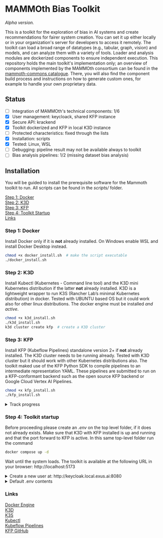 # MAMMOth Bias Toolkit

*Alpha version.*

This is a toolkit for the exploration of bias in AI systems and create recommendations for fairer system creation. You can set it up either locally or in your organization's server for developers to access it remotely.
The toolkit can load a broad range of datatypes (e.g., tabular, graph, vision) and models, and can analyze them with a variety of tools.
Loader and analysis modules are dockerized components to ensure independent execution. This repository holds the main toolkit's implementation only; an overview of components implemented by the MAMMOth consortium can be found in the [mammoth-commons catalogue](https://github.com/mammoth-eu/mammoth-commons/tree/dev/catalogue). There, you will also find the component build process and instructions on how to generate custom ones, for example to handle your own proprietary data.

## Status

- [ ] Integration of MAMMOth's technical components: 1/6
- [X] User management: keycloack, shared KFP instance
- [X] Secure API: krackend
- [X] Toolkit dockerized and KFP in local K3D instance
- [ ] Protected characteristics: fixed through the lists
- [X] Installation: scripts
- [X] Tested: Linux, WSL
- [ ] Debugging: pipeline result may not be available always to toolkit
- [ ] Bias analysis pipelines: 1/2 (missing dataset bias analysis)

## Installation

You will be guided to install the prerequisite software for the Mammoth toolkit to run. All scripts can be found in the *scripts/* folder.

[Step 1: Docker](#step-1-docker)<br>
[Step 2: K3D](#step-2-k3d)<br>
[Step 3: KFP](#step-3-kfp)<br>
[Step 4: Toolkit Startup](#step-4-toolkit-startup)<br>
[Links](#links)

### Step 1: Docker

Install Docker only if it is **not** already installed. On Windows enable WSL and install Docker Desktop instead.

```bash
chmod +x docker_install.sh  # make the script executable
./docker_install.sh
```

</details>


### Step 2: K3D

Install Kubectl (Kubernetes - Command line tool) and the K3D mini Kubernetes distribution if the latter **not** already installed. 
K3D is a lightweight wrapper to run K3S (Rancher Lab’s minimal Kubernetes
distribution) in docker. Tested with UBUNTU based OS but it could work also for other linux
distributions. The docker engine must be installed *and active*.

```bash
chmod +x k3d_install.sh
./k3d_install.sh
k3d cluster create kfp  # create a K3D cluster
```

### Step 3: KFP

Install KFP (Kubeflow Pipelines) standalone version 2+ if **not** already installed. 
The K3D cluster needs to be running already.
Tested with K3D cluster but it should work with other Kubernetes
distributions also. The toolkit maked use of the KFP Python SDK to
compile pipelines to an intermediate representation YAML. These pipelines are submitted
to run on a KFP-conformant backend such as the open source KFP backend
or Google Cloud Vertex AI Pipelines.

```bash
chmod +x kfp_install.sh
./kfp_install.sh
```

<details>
<summary>Track progress</summary>
<br>

When the above script completes, the Kubeflow pipelines deployment procedure starts by itself.
It takes some time to be ready as many things need to be downloaded and
configured during the deployment. Check deployment status with:

```bash
kubectl -n kubeflow get pods
```

Kubeflow pipelines will be ready when all pods are in ready state.
Afterwards,  access the Kubeflow Pipelines interface availabe at
localhost:8080 by running:

```bash
kubectl port-forward --address 0.0.0.0 svc/ml-pipeline-ui 8010:80 -n kubeflow
kubectl port-forward --address 0.0.0.0 svc/ml-pipeline-ui 8010:80 -n kubeflow
```
</details>



### Step 4: Toolkit startup

Before proceeding please create an *.env* on the top level folder, if it does not already exists.
Make sure that K3D with KFP installed is up and running and that the port
forward to KFP is active. In this same top-level folder run the command

```bash
docker compose up -d
```

Wait until the system loads. The toolkit is available at the following URL in your browser: http://localhost:5173

<details>
<summary>Create a new user at: http://keycloak.local.exus.ai:8080 </summary>
<br>

Visit the following URL in your browser to create a user

```url
http://keycloak.local.exus.ai:8080
```

Login with the credentials provided in the .env file
for KEYCLOAK_ADMIN_USER and KEYCLOAK_ADMIN_PASSWORD

- Select from the dropdown at the left the option **toolkit**
- Select **Users** from the menu
- Click on **Add user**
- Fill in the details (username, email, firstname, lastname) and click on **Create**
- Click on the **Credentials** tab and set a password
- Turn off the **Temporary** switch
- Save the password

</details>



<details>
<summary>Default .env contents</summary>
<br>

```env
COMPOSE_PROJECT_NAME=mammoth_kk

KEYCLOAK_POSTGRES_USER=mammoth_kc_db_user
KEYCLOAK_POSTGRES_PASSWORD=mammoth_kc_db_pass
KEYCLOAK_POSTGRES_DATABASE=mammoth_kc_db
KEYCLOAK_HOSTNAME=keycloak.local.exus.ai
KEYCLOAK_ADMIN_USER=kc_admin
KEYCLOAK_ADMIN_PASSWORD=kc_admin_pass
KEYCLOAK_LOGLEVEL=INFO
KC_HEALTH_ENABLED=true
KC_METRICS_ENABLED=true
API_POSTGRES_USER=mammoth_api_db_user
API_POSTGRES_PASSWORD=mammoth_api_db_pass
API_POSTGRES_DATABASE=mammoth_api_db
API_POSTGRES_HOST=api-db
API_POSTGRES_PORT=5432

VITE_KEYCLOAK_URL=http://keycloak.local.exus.ai:8080
VITE_KEYCLOAK_CLIENT_ID=kraken
VITE_KEYCLOAK_REALM=toolkit
VITE_LOGOUT_REDIRECT_URI=http://localhost:5173
VITE_BACKEND_URL=http://krakend.local.exus.ai:8081
```
</details>


### Links


[Docker Engine](https://docs.docker.com/engine/)<br>
[K3D](https://k3d.io/)<br>
[K3S](https://github.com/k3s-io/k3s)<br>
[Kubectl](https://kubernetes.io/docs/reference/kubectl/)<br>
[Kubeflow Pipelines](https://www.kubeflow.org/docs/components/pipelines/v2/)<br>
[KFP GitHub](https://github.com/kubeflow/pipelines)


